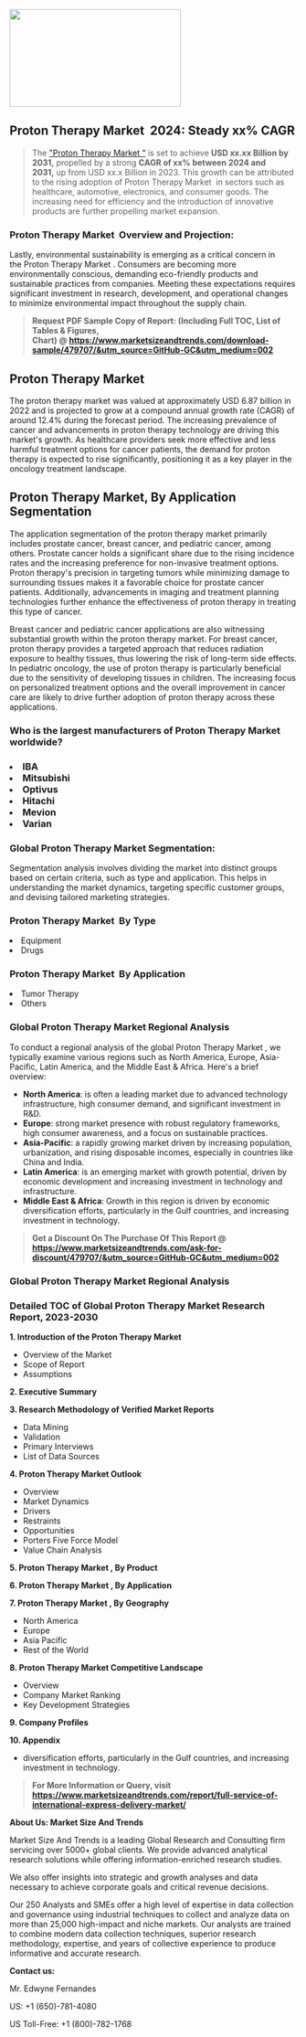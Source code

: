 <p><img class="alignnone size-medium wp-image-20088" src="https://ffe5etoiles.com/wp-content/uploads/2024/12/MST1-300x171.png" alt="" width="300" height="171" /></p><h2 id="ember46" class="ember-view reader-text-block__heading-2">Proton Therapy Market &nbsp;2024: Steady&nbsp;xx% CAGR</h2><blockquote id="ember47" class="ember-view reader-text-block__blockquote">The&nbsp;<a class="app-aware-link " href="https://www.marketsizeandtrends.com/download-sample/479707/&utm_source=GitHub-GC&utm_medium=002" target="_blank" data-test-app-aware-link="">"Proton Therapy Market "</a>&nbsp;is set to achieve&nbsp;<strong>USD&nbsp;xx.xx&nbsp;Billion by 2031,</strong>&nbsp;propelled by a strong&nbsp;<strong>CAGR of&nbsp;xx% between 2024 and 2031,</strong>&nbsp;up from USD xx.x Billion in 2023. This growth can be attributed to the rising adoption of&nbsp;Proton Therapy Market &nbsp;in sectors such as healthcare, automotive, electronics, and consumer goods. The increasing need for efficiency and the introduction of innovative products are further propelling market expansion.</blockquote><h3 id="ember48" class="ember-view reader-text-block__heading-3">Proton Therapy Market &nbsp;Overview and Projection:</h3><p id="ember49" class="ember-view reader-text-block__paragraph">Lastly, environmental sustainability is emerging as a critical concern in the&nbsp;Proton Therapy Market . Consumers are becoming more environmentally conscious, demanding eco-friendly products and sustainable practices from companies. Meeting these expectations requires significant investment in research, development, and operational changes to minimize environmental impact throughout the supply chain.</p><blockquote id="ember50" class="ember-view reader-text-block__blockquote"><strong>Request PDF Sample Copy of Report: (Including Full TOC, List of Tables &amp; Figures, Chart)&nbsp;@&nbsp;<strong><a href="https://www.marketsizeandtrends.com/download-sample/479707/&utm_source=GitHub-GC&utm_medium=002" target="_blank">https://www.marketsizeandtrends.com/download-sample/479707/&utm_source=GitHub-GC&utm_medium=002</a></strong></strong></blockquote><h3 class=""> <h2>Proton Therapy Market</h2><p>The proton therapy market was valued at approximately USD 6.87 billion in 2022 and is projected to grow at a compound annual growth rate (CAGR) of around 12.4% during the forecast period. The increasing prevalence of cancer and advancements in proton therapy technology are driving this market's growth. As healthcare providers seek more effective and less harmful treatment options for cancer patients, the demand for proton therapy is expected to rise significantly, positioning it as a key player in the oncology treatment landscape.</p><h2>Proton Therapy Market, By Application Segmentation</h2><p>The application segmentation of the proton therapy market primarily includes prostate cancer, breast cancer, and pediatric cancer, among others. Prostate cancer holds a significant share due to the rising incidence rates and the increasing preference for non-invasive treatment options. Proton therapy's precision in targeting tumors while minimizing damage to surrounding tissues makes it a favorable choice for prostate cancer patients. Additionally, advancements in imaging and treatment planning technologies further enhance the effectiveness of proton therapy in treating this type of cancer.</p><p>Breast cancer and pediatric cancer applications are also witnessing substantial growth within the proton therapy market. For breast cancer, proton therapy provides a targeted approach that reduces radiation exposure to healthy tissues, thus lowering the risk of long-term side effects. In pediatric oncology, the use of proton therapy is particularly beneficial due to the sensitivity of developing tissues in children. The increasing focus on personalized treatment options and the overall improvement in cancer care are likely to drive further adoption of proton therapy across these applications.</p></h3><h3 id="" class="">Who is the largest manufacturers of&nbsp;Proton Therapy Market worldwide?</h3><h3 class=""></Li><Li>IBA</Li><Li> Mitsubishi</Li><Li> Optivus</Li><Li> Hitachi</Li><Li> Mevion</Li><Li> Varian</h3><h3 id="ember53" class="ember-view reader-text-block__heading-3">Global&nbsp;Proton Therapy Market Segmentation:</h3><p id="ember54" class="ember-view reader-text-block__paragraph">Segmentation analysis involves dividing the market into distinct groups based on certain criteria, such as type and application. This helps in understanding the market dynamics, targeting specific customer groups, and devising tailored marketing strategies.</p><h3 id="" class="">Proton Therapy Market &nbsp;By Type</h3><p></Li><Li>Equipment</Li><Li> Drugs</p><h3 id="" class="">Proton Therapy Market &nbsp;By Application</h3><p class=""></Li><Li>Tumor Therapy</Li><Li> Others</p><h3 id="ember62" class="ember-view reader-text-block__heading-3">Global Proton Therapy Market Regional Analysis</h3><p id="ember63" class="ember-view reader-text-block__paragraph">To conduct a regional analysis of the global Proton Therapy Market , we typically examine various regions such as North America, Europe, Asia-Pacific, Latin America, and the Middle East &amp; Africa. Here's a brief overview:</p><ul><li><strong>North America</strong>: is often a leading market due to advanced technology infrastructure, high consumer demand, and significant investment in R&amp;D.</li><li><strong>Europe</strong>: strong market presence with robust regulatory frameworks, high consumer awareness, and a focus on sustainable practices.</li><li><strong>Asia-Pacific</strong>: a rapidly growing market driven by increasing population, urbanization, and rising disposable incomes, especially in countries like China and India.</li><li><strong>Latin America</strong>: is an emerging market with growth potential, driven by economic development and increasing investment in technology and infrastructure.</li><li><strong>Middle East &amp; Africa</strong>: Growth in this region is driven by economic diversification efforts, particularly in the Gulf countries, and increasing investment in technology.</li></ul><blockquote id="ember61" class="ember-view reader-text-block__blockquote"><strong>Get a Discount On The Purchase Of This Report @ <strong><a href="https://html-cleaner.com/" target="">https://www.marketsizeandtrends.com/ask-for-discount/479707/&utm_source=GitHub-GC&utm_medium=002</a></strong></strong></blockquote><h3 id="ember62" class="ember-view reader-text-block__heading-3">Global Proton Therapy Market Regional Analysis</h3><h3 id="" class="">Detailed TOC of Global Proton Therapy Market Research Report, 2023-2030</h3><p id="" class=""><strong>1. Introduction of the Proton Therapy Market </strong></p><ul><li>Overview of the Market</li><li>Scope of Report</li><li>Assumptions</li></ul><p id="" class=""><strong>2. Executive Summary</strong></p><p id="" class=""><strong>3. Research Methodology of Verified Market Reports</strong></p><ul><li>Data Mining</li><li>Validation</li><li>Primary Interviews</li><li>List of Data Sources</li></ul><p id="" class=""><strong>4. Proton Therapy Market Outlook</strong></p><ul><li>Overview</li><li>Market Dynamics</li><li>Drivers</li><li>Restraints</li><li>Opportunities</li><li>Porters Five Force Model</li><li>Value Chain Analysis</li></ul><p id="" class=""><strong>5. Proton Therapy Market , By Product</strong></p><p id="" class=""><strong>6. Proton Therapy Market , By Application</strong></p><p id="" class=""><strong>7. Proton Therapy Market , By Geography</strong></p><ul><li>North America</li><li>Europe</li><li>Asia Pacific</li><li>Rest of the World</li></ul><p id="" class=""><strong>8. Proton Therapy Market Competitive Landscape</strong></p><ul><li>Overview</li><li>Company Market Ranking</li><li>Key Development Strategies</li></ul><p id="" class=""><strong>9. Company Profiles</strong></p><p id="" class=""><strong>10. Appendix</strong></p><ul><li>diversification efforts, particularly in the Gulf countries, and increasing investment in technology.</li></ul><blockquote id="ember65" class="ember-view reader-text-block__blockquote"><strong>For More Information or Query, visit <strong><strong><a href="https://html-cleaner.com/" target="">https://www.marketsizeandtrends.com/report/full-service-of-international-express-delivery-market/</a></strong></strong></strong></blockquote><p id="" class=""><strong>About Us: Market Size And Trends</strong></p><p id="" class="">Market Size And Trends is a leading Global Research and Consulting firm servicing over 5000+ global clients. We provide advanced analytical research solutions while offering information-enriched research studies.</p><p id="" class="">We also offer insights into strategic and growth analyses and data necessary to achieve corporate goals and critical revenue decisions.</p><p id="" class="">Our 250 Analysts and SMEs offer a high level of expertise in data collection and governance using industrial techniques to collect and analyze data on more than 25,000 high-impact and niche markets. Our analysts are trained to combine modern data collection techniques, superior research methodology, expertise, and years of collective experience to produce informative and accurate research.</p><p id="" class=""><strong>Contact us:</strong></p><p id="" class="">Mr. Edwyne Fernandes</p><p id="" class="">US: +1 (650)-781-4080</p><p id="" class="">US Toll-Free: +1 (800)-782-1768</p>
